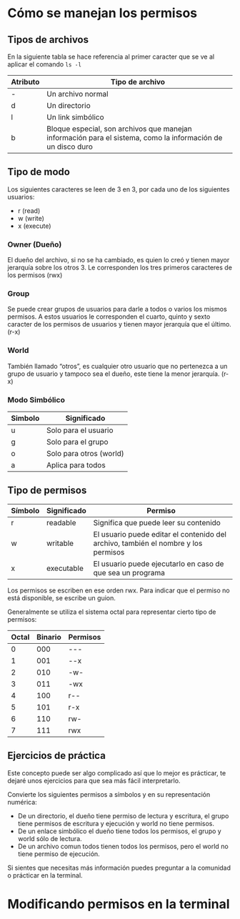 # Cómo se manejan los permisos
## Tipos de archivos
En la siguiente tabla se hace referencia al primer caracter que se ve al aplicar el comando `ls -l`

|Atributo     |Tipo de archivo|
|------------|-------|
| - | Un archivo normal|
| d | Un directorio |
| l | Un link simbólico|
| b | Bloque especial, son archivos que manejan información para el sistema, como la información de un disco duro|

## Tipo de modo
Los siguientes caracteres se leen de 3 en 3, por cada uno de los siguientes usuarios:

- r (read)
- w (write)
- x (execute)

### Owner (Dueño)
El dueño del archivo, si no se ha cambiado, es quien lo creó y tienen mayor jerarquía sobre los otros 3. Le corresponden los tres primeros caracteres de los permisos (rwx)
### Group
Se puede crear grupos de usuarios para darle a todos o varios los mismos permisos. A estos usuarios le corresponden el cuarto, quinto y sexto caracter de los permisos de usuarios y tienen mayor jerarquía que el último. (r-x)
### World
También llamado “otros”, es cualquier otro usuario que no pertenezca a un grupo de usuario y tampoco sea el dueño, este tiene la menor jerarquía. (r-x)
### Modo Simbólico
|Simbolo|Significado|
|-------|-----------|
|u|Solo para el usuario|
|g|Solo para el grupo|
|o|Solo para otros (world)|
|a|Aplica para todos|
## Tipo de permisos
|Símbolo|Significado|Permiso|
|-------|-----------|-------|
|r 	|readable| 	Significa que puede leer su contenido|
|w 	|writable|	El usuario puede editar el contenido del archivo, también el nombre y los permisos|
|x 	|executable| 	El usuario puede ejecutarlo en caso de que sea un programa|

Los permisos se escriben en ese orden rwx. Para indicar que el permiso no está disponible, se escribe un guion.

Generalmente se utiliza el sistema octal para representar cierto tipo de permisos:

|Octal|Binario|Permisos|
|-----|-------|--------|
|0|000| --- |
|1|001| --x |
|2|010| -w- |
|3|011| -wx |
|4|100| r-- |
|5|101| r-x |
|6|110| rw- |
|7|111| rwx |

## Ejercicios de práctica

Este concepto puede ser algo complicado así que lo mejor es prácticar, te dejaré unos ejercicios para que sea más fácil interpretarlo.

Convierte los siguientes permisos a símbolos y en su representación numérica:

- De un directorio, el dueño tiene permiso de lectura y escritura, el grupo tiene permisos de escritura y ejecución y world no tiene permisos.
- De un enlace simbólico el dueño tiene todos los permisos, el grupo y world sólo de lectura.
- De un archivo comun todos tienen todos los permisos, pero el world no tiene permiso de ejecución.

Si sientes que necesitas más información puedes preguntar a la comunidad o prácticar en la terminal.
# Modificando permisos en la terminal
